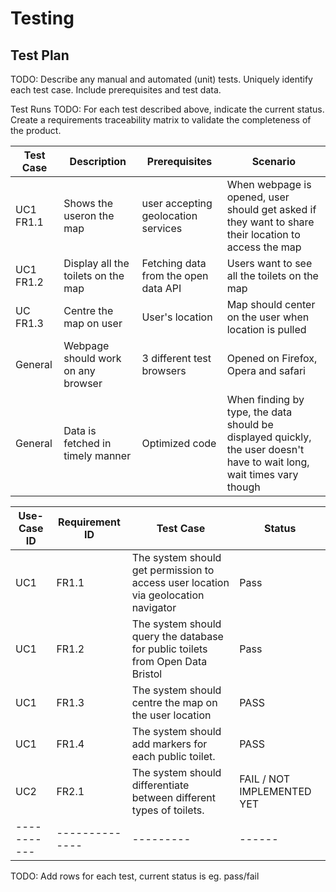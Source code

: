 # Testing

## Test Plan
TODO: Describe any manual and automated (unit) tests. Uniquely identify each test case. Include prerequisites and test data.

Test Runs
TODO: For each test described above, indicate the current status. 
Create a requirements traceability matrix to validate the completeness of the product.


| Test Case | Description | Prerequisites | Scenario|
| ----------- | -------------- | --------- | ------ |
| UC1 FR1.1 | Shows the useron the map| user accepting geolocation services| When webpage is opened, user should get asked if they want to share their location to access the map |
| UC1 FR1.2 | Display all the toilets on the map | Fetching data from the open data API | Users want to see all the toilets on the map |
| UC FR1.3| Centre the map on user | User's location | Map should center on the user when location is pulled |
| General | Webpage should work on any browser | 3 different test browsers | Opened on Firefox, Opera and safari |
| General | Data is fetched in timely manner | Optimized code | When finding by type, the data should be displayed quickly, the user doesn't have to wait long, wait times vary though |



| Use-Case ID | Requirement ID | Test Case | Status |
| ----------- | -------------- | --------- | ------ |
| UC1 | FR1.1 | The system should get permission to access user location via geolocation navigator | Pass |
| UC1| FR1.2 | The system should query the database for public toilets from Open Data Bristol| Pass |
| UC1 | FR1.3 | The system should centre the map on the user location | PASS |
| UC1 | FR1.4 | The system should add markers for each public toilet. | PASS |
| UC2 | FR2.1 | The system should differentiate between different types of toilets. | FAIL / NOT IMPLEMENTED YET |
| ----------- | -------------- | --------- | ------ |


TODO: Add rows for each test, current status is eg. pass/fail
